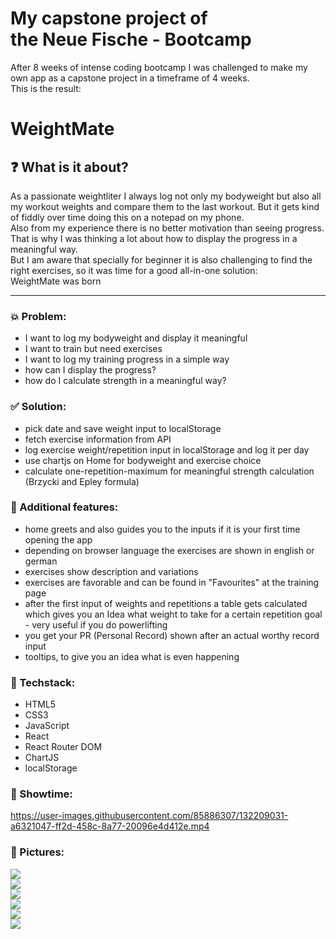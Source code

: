 


# My capstone project of <br>the Neue Fische - Bootcamp

After 8 weeks of intense coding bootcamp I was challenged to make my own app as a capstone project in a timeframe of 4 weeks.
<br>This is the result:

# WeightMate

## ❓ What is it about?

As a passionate weightliter I always log not only my bodyweight but also all my workout weights and compare them to the last workout. But it gets kind of fiddly over time doing this on a notepad on my phone. <br>Also from my experience there is no better motivation than seeing progress. <br>
That is why I was thinking a lot about how to display the progress in a meaningful way.<br>
But I am aware that specially for beginner it is also challenging to find the right exercises, so it was time for a good all-in-one solution:<br>
WeightMate was born

---

### 💥 Problem: 

- I want to log my bodyweight and display it meaningful
- I want to train but need exercises
- I want to log my training progress in a simple way
- how can I display the progress?
- how do I calculate strength in a meaningful way?

### ✅ Solution:

- pick date and save weight input to localStorage
- fetch exercise information from API
- log exercise weight/repetition input in localStorage and log it per day
- use chartjs on Home for bodyweight and exercise choice
- calculate one-repetition-maximum for meaningful strength calculation (Brzycki and Epley formula)

### 🎉 Additional features:

- home greets and also guides you to the inputs if it is your first time opening the app
- depending on browser language the exercises are shown in english or german
- exercises show description and variations
- exercises are favorable and can be found in "Favourites" at the training page
- after the first input of weights and repetitions a table gets calculated which gives you an Idea what weight to take for a certain repetition goal - very useful if you do powerlifting
- you get your PR (Personal Record) shown after an actual worthy record input
- tooltips, to give you an idea what is even happening

### 🚧 Techstack:

- HTML5
- CSS3
- JavaScript
- React
- React Router DOM
- ChartJS
- localStorage

### 🎥 Showtime:

https://user-images.githubusercontent.com/85886307/132209031-a6321047-ff2d-458c-8a77-20096e4d412e.mp4

### 📸 Pictures:

![](./src/img/HomeGreetingAndCharts.png)
<br>
![](./src/img/BodyweightLog.png)
<br>
![](./src/img/APISearch.png)
<br>
![](./src/img/DescriptionAndVariation.png)
<br>
![](./src/img/SingleExercise.png)
<br>
![](./src/img/Logbook.png)
